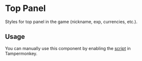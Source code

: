 # Top Panel

Styles for top panel in the game (nickname, exp, currencies, etc.).

## Usage

You can manually use this component by enabling the [script](https://raw.githubusercontent.com/Neutrxl/Themed/main/General/TopPanel/TopPanel.user.js) in Tampermonkey.